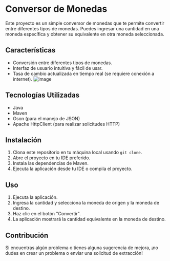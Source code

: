 # Conversor de Monedas

Este proyecto es un simple conversor de monedas que te permite convertir entre diferentes tipos de monedas. Puedes ingresar una cantidad en una moneda específica y obtener su equivalente en otra moneda seleccionada.

## Características

- Conversión entre diferentes tipos de monedas.
- Interfaz de usuario intuitiva y fácil de usar.
- Tasa de cambio actualizada en tiempo real (se requiere conexión a internet).
![image](https://github.com/EverthJPradoB/Conversor-de-Monedas/assets/131471022/68f8b2bc-451d-43ea-8598-eb72785297b8)


## Tecnologías Utilizadas

- Java
- Maven
- Gson (para el manejo de JSON)
- Apache HttpClient (para realizar solicitudes HTTP)
  
## Instalación

1. Clona este repositorio en tu máquina local usando `git clone`.
2. Abre el proyecto en tu IDE preferido.
3. Instala las dependencias de Maven.
4. Ejecuta la aplicación desde tu IDE o compila el proyecto.

## Uso

1. Ejecuta la aplicación.
2. Ingresa la cantidad y selecciona la moneda de origen y la moneda de destino.
3. Haz clic en el botón "Convertir".
4. La aplicación mostrará la cantidad equivalente en la moneda de destino.

## Contribución

Si encuentras algún problema o tienes alguna sugerencia de mejora, ¡no dudes en crear un problema o enviar una solicitud de extracción!
